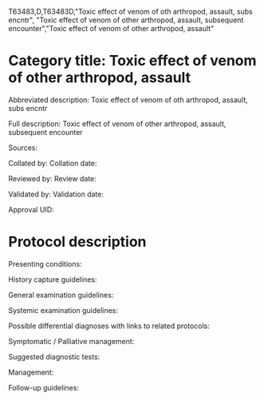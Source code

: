 T63483,D,T63483D,"Toxic effect of venom of oth arthropod, assault, subs encntr", "Toxic effect of venom of other arthropod, assault, subsequent encounter","Toxic effect of venom of other arthropod, assault"
# Category title: Toxic effect of venom of other arthropod, assault

Abbreviated description: Toxic effect of venom of oth arthropod, assault, subs encntr

Full description: Toxic effect of venom of other arthropod, assault, subsequent encounter

Sources:

Collated by:
Collation date:

Reviewed by:
Review date:

Validated by:
Validation date:

Approval UID:

# Protocol description

Presenting conditions:

History capture guidelines:

General examination guidelines:

Systemic examination guidelines:

Possible differential diagnoses with links to related protocols:

Symptomatic / Palliative management:

Suggested diagnostic tests:

Management:

Follow-up guidelines:

